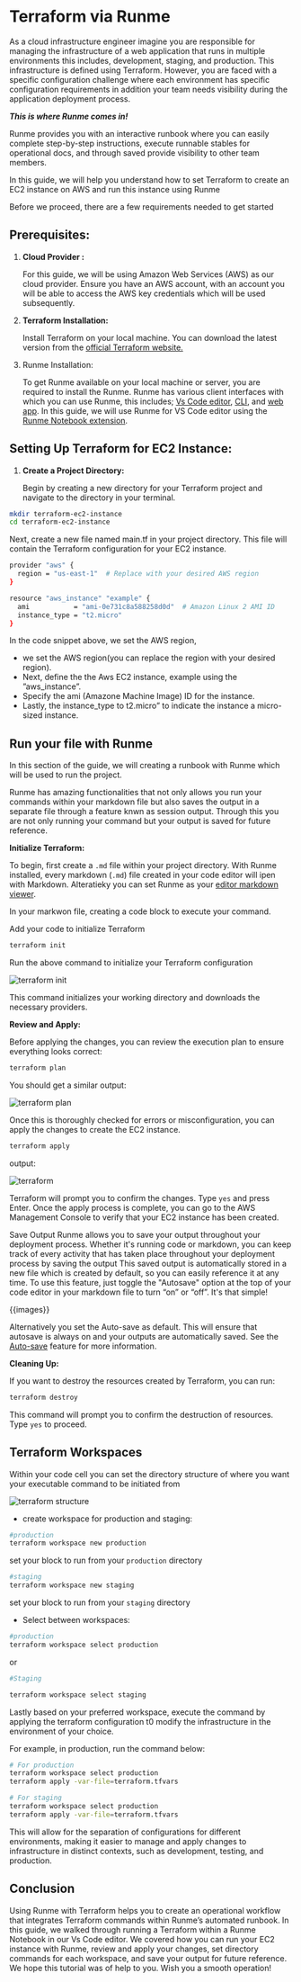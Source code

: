 # Terraform via Runme

As a cloud infrastructure engineer imagine you are responsible for managing the infrastructure of a web application that runs in multiple environments this includes, development, staging, and production. This infrastructure is defined using Terraform. However, you are faced with a specific configuration challenge where each environment has specific configuration requirements in addition your team needs visibility during the application deployment process.

***This is where Runme comes in!***

Runme provides you with an interactive runbook where you can easily complete step-by-step instructions, execute runnable stables for operational docs, and through saved provide visibility to other team members.

In this guide, we will help you understand how to set Terraform to create an EC2 instance on AWS and run this instance using Runme

Before we proceed, there are a few requirements needed to get started

## **Prerequisites:**

1. **Cloud Provider :**

    For this guide, we will be using Amazon Web Services (AWS) as our cloud provider. Ensure you have an AWS account, with an account you will be able to access the AWS key credentials which will be used subsequently.


2. **Terraform Installation:**

    Install Terraform on your local machine. You can download the latest version from the [official Terraform website.](https://developer.hashicorp.com/terraform/tutorials/aws-get-started/install-cli)

3. Runme Installation:

    To get Runme available on your local machine or server, you are required to install the Runme. Runme has various client interfaces with which you can use Runme, this includes; [Vs Code editor](../installation/installrunme.md), [CLI](../installation/runmecli.md), and [web app](../how-runme-works/web.md). In this guide, we will use Runme for VS Code editor using the [Runme Notebook extension](../how-runme-works/vscode.md).

## **Setting Up Terraform for EC2 Instance:**

1. **Create a Project Directory:**

   Begin by creating a new directory for your Terraform project and navigate to the directory in your terminal.

```sh {"id":"01HPPVN521NV378FM42N6FA9B8"}
mkdir terraform-ec2-instance
cd terraform-ec2-instance
```

Next, create a new file named main.tf in your project directory. This file will contain the Terraform configuration for your EC2 instance.

```sh {"id":"01HPPVN521WAPSS4TR5EX0JZM0"}
provider "aws" {
  region = "us-east-1"  # Replace with your desired AWS region
}

resource "aws_instance" "example" {
  ami           = "ami-0e731c8a588258d0d"  # Amazon Linux 2 AMI ID
  instance_type = "t2.micro"
}
```

In the code snippet above, we set the AWS region,
- we set the AWS region(you can replace the region with your desired region).
- Next, define the the Aws EC2 instance, example using the ”aws_instance”.
- Specify the ami (Amazone Machine Image) ID for the instance.
- Lastly, the instance_type to t2.micro” to indicate the instance a micro-sized instance.

## Run your file with Runme

In this section of the guide, we will creating a runbook with Runme which will be used to run the project.

Runme has amazing functionalities that not only allows  you run your commands within your markdown file but also saves the output in a separate file through a feature knwn as session output.
Through this you are not only running your command but your output is saved for future reference.

**Initialize Terraform:**

To begin, first create a `.md` file within your project directory. With Runme installed, every markdown (`.md`) file created in your code editor will ipen with Markdown. Alteratieky you can set Runme as your [editor markdown viewer](../installation/installrunme#how-to-set-vs-code-as-your-default-markdown-viewer).


In your markwon file, creating a code block to execute your command.

Add your code to initialize Terraform

```sh {"id":"01HPPVN521G7D9D2TP25XQWKPQ"}
terraform init
```

Run the above  command to initialize your Terraform configuration

![terraform init](../../static/img/terraform-init.png)

This command initializes your working directory and downloads the necessary providers.

**Review and Apply:**

Before applying the changes, you can review the execution plan to ensure everything looks correct:

```sh {"id":"01HPPVN5219N10HWNKZXN1Y84A"}
terraform plan
```

You should get a similar output:

![terraform plan](../../static/img/terraform-plan.png)

Once this is thoroughly checked for errors or misconfiguration, you can apply the changes to create the EC2 instance.

```sh {"id":"01HPPVN521WJGE2J9H910RNXNP"}
terraform apply
```

output:

![terraform](../../static/img/terraform-apply.png)

Terraform will prompt you to confirm the changes. Type `yes` and press Enter. Once the apply process is complete, you can go to the AWS Management Console to verify that your EC2 instance has been created.

Save Output
Runme allows you to save your output throughout your deployment process.  Whether it's running code or markdown, you can keep track of every activity that has taken place throughout your deployment process by saving the output
This saved output is automatically stored in a new file which is created by default, so you can easily reference it at any time.
 To use this feature, just toggle the "Autosave" option at the top of your code editor in your markdown file to turn “on” or “off”. It's that simple!

 {{images}}

Alternatively you set the Auto-save as default. This will ensure that autosave is always on and your outputs are automatically saved. See the [Auto-save]() feature for more information.


**Cleaning Up:**

If you want to destroy the resources created by Terraform, you can run:

```sh {"id":"01HPPVN521T99NSTVPRQAJHE36"}
terraform destroy
```

This command will prompt you to confirm the destruction of resources. Type `yes` to proceed.

## Terraform Workspaces

Within your code cell you can set the directory structure of where you want your executable command to be initiated from

![terraform structure](../../static/img/terraform-structure.png)

- create workspace for production and staging:

```sh {"id":"01HPPVN521ZCD3HX1SGCR7544X"}
#production
terraform workspace new production
```

set your block to run from your `production` directory

```sh {"id":"01HPPVN5212VTQBJWMYWXX3NWE"}
#staging
terraform workspace new staging
```

set your block to run from your `staging` directory

- Select between workspaces:

```sh {"id":"01HPPVN5219P79KAJ0ANQMRECT"}
#production
terraform workspace select production
```

or

```sh {"id":"01HPPVN52141RSC7WD2M6JZ323"}
#Staging

terraform workspace select staging
```

Lastly based on your preferred workspace, execute the command by applying the terraform configuration t0 modify the infrastructure in the environment of your choice.

For example, in production, run the command below:

```sh {"id":"01HPPVN521RJ1ZVZVVYGTYNNGJ"}
# For production
terraform workspace select production
terraform apply -var-file=terraform.tfvars
```

```sh {"id":"01HPPVN521FKVYQWW8Y3GME5JV"}
# For staging
terraform workspace select production
terraform apply -var-file=terraform.tfvars
```

This will allow for the separation of configurations for different environments, making it easier to manage and apply changes to infrastructure in distinct contexts, such as development, testing, and production.

## Conclusion

Using Runme with Terraform helps you to create an operational workflow that integrates Terraform commands within Runme’s automated runbook. ​​In this guide, we walked through running a Terraform within a Runme Notebook in our Vs Code editor. We covered how you can run your EC2 instance with Runme, review and apply your changes, set directory commands for each workspace, and save your output for future reference.
We hope this tutorial was of help to you.
Wish you a smooth operation!

